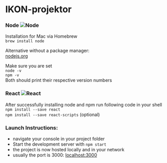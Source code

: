 <h1><a id="IKONprojektor_0"></a>IKON-projektor</h1>

<h3 style=„display: flex; align-items: center;“>Node  <img src="https://ih1.redbubble.net/image.109336634.1604/flat,40x40,075,f.u1.jpg" alt="Node" title="Node"></h3>
<p>Installation for Mac via Homebrew<br>
<code>brew install node</code></p>
<p>Alternative without a package manager:<br>
<a href="https://nodejs.org/en/">nodejs.org</a></p>
<p>Make sure you are set<br>
<code>node -v</code><br>
<code>npm -v</code><br>
Both should print their respective version numbers</p>
<h3 style=„display: flex; align-items: center;“>React  <img src="https://ih1.redbubble.net/image.277330845.6641/flat,40x40,075,f.jpg" alt="React" title="React"></h3>
<p>After successfully installing node and npm run following code in your shell<br>
<code>npm install --save react</code><br>
<code>npm install --save react-scripts</code> (optional)</p>
<h3><a id="Launch_Instructions_27"></a>Launch Instructions:</h3>
<ul>
<li>navigate your console in your project folder</li>
<li>Start the development server with <code>npm start</code></li>
<li>the project is now hosted locally and in your network</li>
<li>usually the port is 3000: <a href="http://localhost:3000/">localhost:3000</a></li>
</ul>
